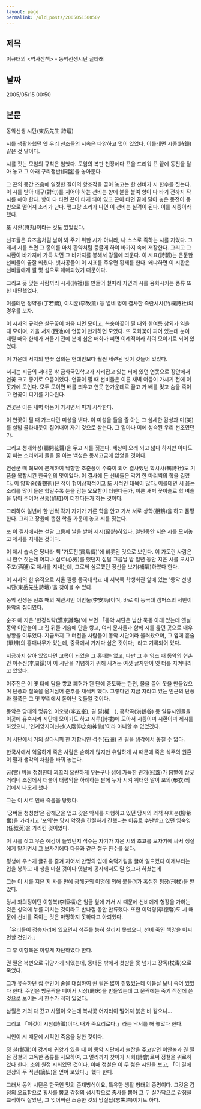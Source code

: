 ```yaml
---
layout: page
permalink: /old_posts/200505150050/
---
```


## 제목
이규태의 &lt;역사산책&gt; - 동악선생시단 글타래

## 날짜
2005/05/15 00:50

## 본문
동악선생 시단(東岳先生 詩壇)
 

   시를 생활화했던 옛 우리 선조들의 시속은 다양하고 멋이 있었다. 이를테면 시종(詩鐘) 같은 것 말이다. 

   시를 짓는 모임의 규칙은 엄했다. 모임의 복판 천장에다 끈을 드리워 끈 끝에 동전을 달아 놓고 그 아래 구리쟁반(銅盤)을 놓아둔다.

   그 끈의 중간 즈음에 일정한 길이의 향조각을 꽂아 놓고는 한 선비가 시 한수를 짓는다. 이 시를 받아 대구(對句)를 지어야 하는 선비는 향에 불을 붙여 향이 다 타기 전까지 작시를 해야 한다. 향이 다 타면 끈이 타게 되어 있고 끈이 타면 끝에 달아 놓은 동전이 동반으로 떨어져 소리가 난다. 쨍그랑 소리가 나면 이 선비는 실격이 된다. 이를 시종이라 했다.

   또 시환(詩丸)이라는 것도 있었었다.

   선조들은 요즈음처럼 남이 봐 주기 위한 시가 아니라, 나 스스로 족하는 시를 지었다. 그래서 시를 쓰면 그 종이를 마치 환약처럼 둥글게 하여 바가지 속에 저장한다. 그리고 그 시환이 바가지에 가득 차면 그 바가지를 봉해서 강물에 띄운다. 이 시표(詩瓢)는 은둔한 선비들이 곧잘 띄웠다. 뱃사공들이 이 시표를 주우면 횡재를 한다. 왜냐하면 이 시환은 선비들에게 쌀 몇 섬으로 매매되었기 때문이다.

   그리고 뜻 맞는 사람끼리 시사(詩社)를 만들어 철따라 자연과 시를 융화시키는 풍류 또한 대단했었다. 

   이를테면 정약용(丁若鏞), 이치훈(李致薰) 등 열네 명이 결사한 죽란시사(竹欄詩社)의 경우를 보자.

   이 시사의 규약은 살구꽃이 처음 피면 모이고, 복숭아꽃이 필 때와 한여름 참외가 익을 때 모이며, 가을 서지(西池)에 연꽃이 만개하면 모였다. 또 국화꽃이 피어 있는데 눈이 내릴 때와 한해가 저물기 전에 분에 심은 매화가 피면 이례적이라 하여 모이기로 되어 있었다. 

   이 가운데 서지의 연꽃 집회는 현대인보다 훨씬 세련된 멋이 깃들어 있었다. 

   서지는 지금의 서대문 밖 금화국민학교가 자리잡고 있는 터에 있던 연못으로 장안에서 연꽃 크고 좋기로 으뜸이었다. 연꽃이 필 때 선비들은 이른 새벽 어둠이 가시기 전에 이 못가에 모인다. 모두 모이면 배를 띄우고 연못 한가운데로 끌고 가 배를 멎고 숨을 죽이고 연꽃이 피기를 기다린다. 

   연꽃은 이른 새벽 어둠이 가시면서 피기 시작한다. 

   이 연꽃이 필 때 가느다란 미성을 낸다. 이 미성을 들을 줄 아는 그 섬세한 감성과 미(美)를 실밥 골라내듯이 집어내어 자기 것으로 삼는다. 그 얼마나 미에 성숙된 우리 선조였던가.

   그리고 청개화성(聽開花聲)을 두고 시를 짓는다. 세상이 오래 되고 넓다 하지만 아마도 꽃 피는 소리까지 들을 줄 아는 백성은 동서고금에 없었을 것이다.

   연산군 때 폐모에 분개하여 낙향한 조춘풍이 주축이 되어 결사했던 학시사(鶴詩社)도 기품을 복합시킨 한국인의 멋이었다. 이 결사에 든 선비들은 각기 한 마리씩의 학을 길렀다. 이 양학술(養鶴術)은 적이 형이상학적이고 또 시적인 대목이 많다. 이를테면 시 읊는 소리를 많이 들은 학일수록 눈을 감는 오묘함이 더한다든가, 이른 새벽 꽃이슬로 학 벼슬을 닦아 주어야 선홍(鮮紅)이 더한다든가 하는 것이다. 

   그리하여 일년에 한 번씩 각기 자기가 기른 학을 안고 가서 서로 상학(相鶴)을 하고 품평한다. 그리고 장원에 뽑힌 학을 가운데 놓고 시를 짓는다. 

   또 이 결사에서는 섣달 그믐께 날을 받아 제시(祭詩)하였다. 일년동안 지은 시를 모셔놓고 제사를 지내는 것이다. 

   이 제시 습속은 당나라 책 '가도전(賈島傳)'에 비롯된 것으로 보인다. 이 가도란 사람은 시 한수 짓는데 어찌나 심로(心勞)를 했던지 섣달 그믐날 밤 일년 동안 지은 시를 모시고 주포(酒脯)로 제사를 지내는데, 그로써 심로했던 정신을 보기(補氣)하였다 한다. 

   이 시사의 한 유적으로 서울 필동 동국대학교 내 서북쪽 학생회관 앞에 있는 '동악 선생 시단(東岳先生詩壇)'을 찾아볼 수 있다.

   동악 선생은 선조 때의 계관시인 이안눌(李安訥)이며, 바로 이 동국대 캠퍼스의 서반이 동악의 집터였다.

   순조 때 지은 '한경식략(漢京識略)'에 보면 「동악 시단은 남산 묵동 아래 있는데 옛날 동악 이안눌이 그 집 뒤뜰 기슭에 단을 쌓고, 여러 문사들과 함께 시를 읊던 곳으로 매우 성황을 이루었다. 지금까지 그 터전을 사람들이 동악 시단이라 불러왔으며, 그 옆에 흩술(單辨)의 홍매나무가 있는데, 중국에서 가져다 심은 것이다」라고 기록되어 있다. 

   지금까지 살아 있었다면 고목이 되었을 그 홍매는 없고, 다만 그 후 영조 때 동악의 현손인 이주진(李周鎭)이 이 시단을 기념하기 위해 새겨둔 여섯 글자만이 옛 터를 지켜내리고 있었다. 

   이주진은 이 옛 터에 담을 쌓고 폐허가 된 단에 증토하는 한편, 물을 끌어 못을 만들었으며 단풍과 철쭉을 옮겨심어 춘추를 채색케 했다. 그렇다면 지금 자라고 있는 인근의 단풍과 철쭉은 그 옛 뿌리에서 돋아난 것들일 것이다. 

   동악은 당대의 명류인 이오봉(李五峯), 권 필(權　), 홍학곡(洪鶴谷) 등 일류시인들을 이곳에 유숙시켜 시단에 모이기도 하고 시루(詩樓)에 모아서 시종이며 시환이며 제시를 하였으니, '인계앙지여신선(人階仰之如神仙)'이라 아니할 수 없었겠다.

   이 시단에서 거의 살다시피 한 저항시인 석주(石洲) 귄 필을 생각에서 놓칠 수 없다. 

   한국사에서 억울하게 죽은 사람은 숱하게 많지만 유일하게 시 때문에 죽은 석주의 원혼이 필자 생각의 차원을 바꿔 놓는다. 


   궁(宮) 버들 청청한데 꾀꼬리 요란하게 우는구나
   성에 가득한 관개(冠蓋)가 봄볕에 상긋거리네 
   조정에서 더불어 태평악을 하례하는 판에
   누가 시켜 위태한 말이 포의(布衣)의 입에서 나오게 했나
 

   그는 이 시로 인해 죽음을 당했다. 

   '궁버들 청청함'은 광해군을 업고 갖은 악세를 자행하고 있던 당시의 외척 유희분(柳希奮)을 가리키고 '포의'는 당시 악정을 간절하게 간했다는 이유로 수난받고 있던 임숙영(任叔英)을 가리킨 것이었다.

   이 시를 짓고 무슨 예감이 들었던지 석주는 자기가 지은 시의 초고를 보자기에 싸서 생질에게 맡기면서 그 보자기에다 다음과 같은 절구 한수를 썼다. 


   평생에 우스개 글귀를 즐겨 지어서 
   만명의 입에 숙덕거림을 끌어 일으켰다
   이제부터는 입을 봉하고 내 생을 마칠 것이다
   옛날에 공자께서도 말 없고자 하셨는데


   그는 이 시를 지은 지 사흘 만에 광해군의 어명에 의해 붙들려가 혹심한 형장(刑杖)을 받았다.

   당시 좌의정이던 이항복(李恒福)은 임금 앞에 가서 시 때문에 선비에게 형장을 가하는 것은 성덕에 누를 끼치는 것이라고 반나절 동안 만류했다. 또한 이덕형(李德馨)도 시 때문에 선비를 죽이는 것은 마땅하지 못하다고 아뢰었다.

  「우리들이 정승자리에 있으면서 석주를 능히 살리지 못했으니, 선비 죽인 책망을 어찌 면할 것인가.」

   그 후 이항복은 이렇게 자탄하였다 한다.

   권 필은 북변으로 귀양가게 되었는데, 동대문 밖에서 첫밤을 못 넘기고 장독(杖毒)으로 죽었다.

   그가 유숙하던 집 주인이 술을 대접하여 권 필은 많이 취했었는데 이튿날 보니 죽어 있었다 한다. 주인은 방문짝을 떼어서 시상(屍床)을 만들었는데 그 문짝에는 죽기 직전에 쓴 것으로 보이는 시 한수가 적혀 있었다.


   삼월은 거의 다 갔고 사월이 오는데
   복사꽃 어지러이 떨어져 붉은 비 같으니...


   그리고 「이것이 시참(詩讖)이다. 내가 죽으리로다.」라는 낙서를 해 놓았다 한다.

   시인이 시 때문에 시적인 죽음을 당한 것이다.

   정 철(鄭澈)이 강계에 귀양가 있을 때 이 동악 시단에서 술잔을 주고받던 이안눌과 권 필은 정철의 고독한 풍류를 사모하여, 그 멀리까지 찾아가 시회(詩會)로써 정철을 위로하였다 한다. 소위 원정 시회였던 것이다. 이때 정철은 이 두 젊은 시인을 보고, 「이 길에 천상의 두 적선(謫仙)을 얻어 보았다.」했다 한다. 

   그래서 동악 시단은 한국인 멋의 존재방식이요, 특유한 생활 형태의 증명이다. 그것은 감정의 오묘함으로 횡사를 뽑고 감정의 섬세함으로 종사를 뽑아 그 두 실가닥으로 감정을 교직하며 살았던, 그 잊어버린 소중한 것의 망실탑(忘失塔)이기도 하다.